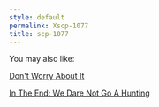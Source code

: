 ```yaml
---
style: default
permalink: Xscp-1077
title: scp-1077
---
```

You may also like:

[Don't Worry About It](http://scp-wiki.net/don-tworryaboutit)

[In The End: We Dare Not Go A Hunting](http://scp-wiki.net/intheendwedarenotgoahunting)
